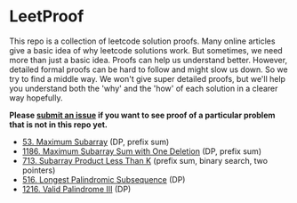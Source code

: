 # LeetProof

This repo is a collection of leetcode solution proofs. Many online articles give a basic idea of why leetcode solutions work. But sometimes, we need more than just a basic idea. Proofs can help us understand better. However, detailed formal proofs can be hard to follow and might slow us down. So we try to find a middle way. We won't give super detailed proofs, but we'll help you understand both the 'why' and the 'how' of each solution in a clearer way hopefully.

**Please [submit an issue](https://github.com/czheo/leetproof/issues/new) if you want to see proof of a particular problem that is not in this repo yet.**

- [53. Maximum Subarray](53.%20Maximum%20Subarray.md) (DP, prefix sum)
- [1186. Maximum Subarray Sum with One Deletion](1186.%20Maximum%20Subarray%20Sum%20with%20One%20Deletion.md) (DP, prefix sum)
- [713. Subarray Product Less Than K](713.%20Subarray%20Product%20Less%20Than%20K.md) (prefix sum, binary search, two pointers)
- [516. Longest Palindromic Subsequence](516.%20Longest%20Palindromic%20Subsequence.md) (DP)
- [1216. Valid Palindrome III](1216.%20Valid%20Palindrome%20III.md) (DP)
